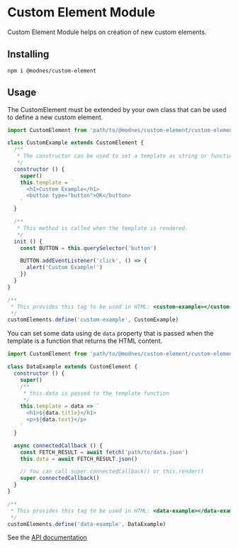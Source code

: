 Custom Element Module
=====================

Custom Element Module helps on creation of new custom elements.

Installing
----------

    npm i @modnes/custom-element


Usage
-----

The CustomElement must be extended by your own class that can be used to define a new custom element.

```javascript
import CustomElement from 'path/to/@modnes/custom-element/custom-element.js'

class CustomExample extends CustomElement {
  /**
   * The constructor can be used to set a template as string or function.
   */
  constructor () {
    super()
    this.template = `
      <h1>Custom Example</h1>
      <button type="button">OK</button>
    `
  }

  /**
   * This method is called when the template is rendered.
   */
  init () {
    const BUTTON = this.querySelector('button')

    BUTTON.addEventListener('click', () => {
      alert('Custom Example!')
    })
  }
}

/**
 * This provides this tag to be used in HTML: <custom-example></custom-example>
 */
customElements.define('custom-example', CustomExample)

```

You can set some data using de `data` property that is passed when the template is a function that returns the HTML content.

```javascript
import CustomElement from 'path/to/@modnes/custom-element/custom-element.js'

class DataExample extends CustomElement {
  constructor () {
    super()
    /**
     * this.data is passed to the template function
     */
    this.template = data => `
      <h1>${data.title}</h1>
      <p>${data.text}</p>
    `
  }

  async connectedCallback () {
    const FETCH_RESULT = await fetch('path/to/data.json')
    this.data = await FETCH_RESULT.json()

    // You can call super.connectedCallback() or this.render()
    super.connectedCallback()
  }
}

/**
 * This provides this tag to be used in HTML: <data-example></data-example>
 */
customElements.define('data-example', DataExample)

```

See the [API documentation](https://github.com/modnes/custom-element/wiki/API)
